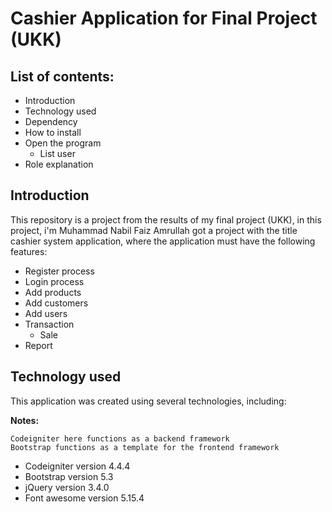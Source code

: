 # Cashier Application for Final Project (UKK)
## List of contents:
 - Introduction
 - Technology used
 - Dependency
 - How to install
 - Open the program
   - List user
- Role explanation


## Introduction
This repository is a project from the results of my final project (UKK), in this project, i'm Muhammad Nabil Faiz Amrullah got a project with the title cashier system application, where the application must have the following features:
  - Register process
  - Login process
  - Add products
  - Add customers
  - Add users
  - Transaction
      - Sale
  - Report

## Technology used
This application was created using several technologies, including:

 **Notes:**
    
    Codeigniter here functions as a backend framework
    Bootstrap functions as a template for the frontend framework

- Codeigniter version 4.4.4
- Bootstrap version 5.3
- jQuery version 3.4.0
- Font awesome version 5.15.4
